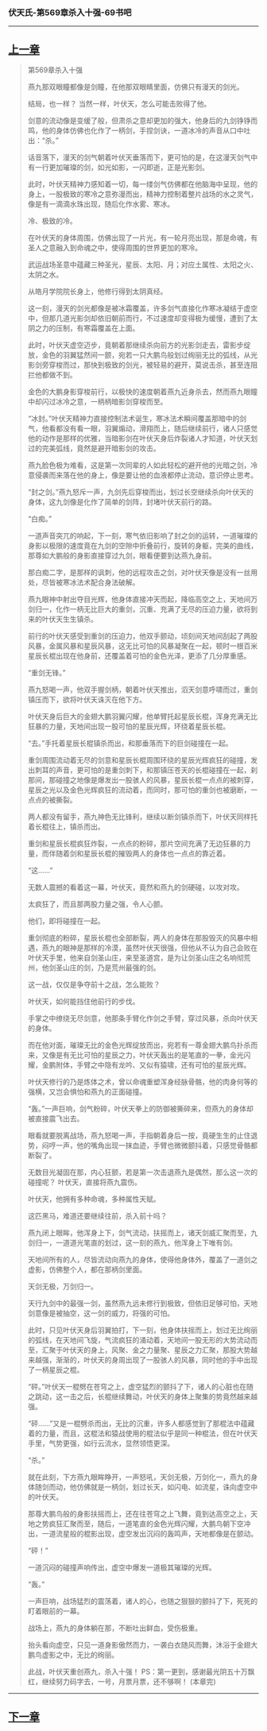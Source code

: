 ### 伏天氏-第569章杀入十强-69书吧

--------
[上一章](./6cf93ab90d7e37aeeeaca1c545ce231b.md)
--------


>
>
>
>第569章杀入十强
>
>燕九那双眼瞳都像是剑瞳，在他那双眼睛里面，仿佛只有漫天的剑光。
>
>结局，也一样？
>当然一样，叶伏天，怎么可能击败得了他。
>
>剑意的流动像是变缓了般，但肃杀之意却更加的强大，他身后的九剑铮铮而鸣，他的身体仿佛也化作了一柄剑，手捏剑诀，一道冰冷的声音从口中吐出：“杀。”
>
>话音落下，漫天的剑气朝着叶伏天垂落而下，更可怕的是，在这漫天剑气中有一行更加璀璨的剑，如光如影，一闪即逝，正是光影剑。
>
>此时，叶伏天精神力感知着一切，每一缕剑气仿佛都在他脑海中呈现，他的身上，一股极致的寒冷之意弥漫而出，精神力控制着整片战场的水之灵气，像是有一滴滴水珠出现，随后化作水雾、寒冰。
>
>冷、极致的冷。
>
>在叶伏天的身体周围，仿佛出现了一片光，有一轮月亮出现，那是命魂，有圣人之意融入到命魂之中，使得周围的世界更加的寒冷。
>
>武运战场圣意中蕴藏三种圣光，星辰、太阳、月；对应土属性、太阳之火、太阴之水。
>
>从皓月学院院长身上，他修行得到太阴真经。
>
>这一刻，漫天的剑光都像是被冰霜覆盖，许多剑气直接化作寒冰凝结于虚空中，但那几道光影剑却依旧朝前而行，不过速度却变得极为缓慢，遭到了太阴之力的压制，有寒霜覆盖在上面。
>
>此时，叶伏天虚空迈步，竟朝着那继续杀向前方的光影剑走去，雷影步绽放，金色的羽翼猛然间一颤，宛若一只大鹏鸟般划过绚丽无比的弧线，从光影剑旁穿梭而过，那快到极致的剑光，被轻易的避开，莫说击杀，甚至连阻拦他都做不到。
>
>金色的大鹏身影穿梭前行，以极快的速度朝着燕九近身杀去，然而燕九眼瞳中却闪过冰冷之意，一柄柄暗影剑穿梭而至。
>
>“冰封。”叶伏天精神力直接控制法术诞生，寒冰法术瞬间覆盖那暗中的剑气，他看都没有看一眼，羽翼煽动，滑翔而上，随后继续前行，诸人只感觉他的动作是那样的优雅，当暗影剑在叶伏天身后炸裂诸人才知道，叶伏天划过的完美弧线，竟然是避开暗影剑的攻击。
>
>燕九脸色极为难看，这是第一次同辈的人如此轻松的避开他的光暗之剑，冷意侵袭而来落在他的身上，像是要让他的血液都停止流动，意识停止思考。
>
>“封之剑。”燕九怒斥一声，九剑先后穿梭而出，划过长空继续杀向叶伏天的身体，这九剑像是化作了简单的剑阵，封堵叶伏天前行的路。
>
>“白痴。”
>
>一道声音突兀的响起，下一刻，寒气依旧影响了封之剑的运转，一道璀璨的身影以极限的速度竟在九剑的空隙中折叠前行，旋转的身躯，完美的曲线，那尊如大鹏般的身影直接穿过九剑，眼看便要到达燕九身前。
>
>那白痴二字，是那样的讽刺，他的远程攻击之剑，对叶伏天像是没有一丝用处，尽皆被寒冰法术配合身法破解。
>
>燕九眼神中射出夺目光辉，他身体直接冲天而起，降临高空之上，天地间万剑归一，化作一柄无比巨大的重剑，沉重、充满了无尽的压迫力量，欲将到来的叶伏天生生镇杀。
>
>前行的叶伏天感受到重剑的压迫力，他双手颤动，顷刻间天地间刮起了两股风暴，金属风暴和星辰风暴，这无比可怕的风暴凝聚在一起，顿时一根百米星辰长棍出现在他身前，还覆盖着可怕的金色光泽，更添了几分厚重感。
>
>“重剑无锋。”
>
>燕九怒喝一声，他双手握剑柄，朝着叶伏天推出，滔天剑意呼啸而过，重剑镇压而下，欲将叶伏天诛灭在他下方。
>
>叶伏天身后巨大的金翅大鹏羽翼闪耀，他单臂托起星辰长棍，浑身充满无比狂暴的力量，天地间出现一股可怕的星辰光辉，环绕着星辰长棍。
>
>“去。”手托着星辰长棍镇杀而出，和那垂落而下的巨剑碰撞在一起。
>
>重剑周围流动着无尽的剑意和星辰长棍周围环绕的星辰光辉疯狂的碰撞，发出刺耳的声音，更可怕的是重剑刺下，和那镇压苍天的长棍碰撞在一起，刹那间，那碰撞之地像是爆发出一股骇人的风暴，星辰长棍一点点的被刺穿，星辰之光以及金色光辉疯狂的流动着，而同时，那可怕的重剑也被磨断，一点点的被撕裂。
>
>两人都没有留手，燕九神色无比锋利，继续以断剑镇杀而下，叶伏天同样托着长棍往上，镇杀而出。
>
>重剑和星辰长棍疯狂炸裂，一点点的粉碎，那片空间充满了无边狂暴的力量，而伴随着剑和星辰长棍的摧毁两人的身体也一点点的靠近着。
>
>“这……”
>
>无数人震撼的看着这一幕，叶伏天，竟然和燕九的剑硬碰，以攻对攻。
>
>太疯狂了，而且那两股力量之强，令人心颤。
>
>他们，即将碰撞在一起。
>
>重剑彻底的粉碎，星辰长棍也全部断裂，两人的身体在那股毁灭的风暴中相遇，燕九的眼神是那样的冷漠，虽然叶伏天很强，但他从不认为自己会败在叶伏天手里，他来自剑圣山庄，来至圣道宫，是为让剑圣山庄之名响彻荒州，他剑圣山庄的剑，乃是荒州最强的剑。
>
>这一战，仅仅是争夺前十之战，怎么能败？
>
>叶伏天，如何能挡住他前行的步伐。
>
>手掌之中缭绕无尽剑意，他那条手臂化作剑之手臂，穿过风暴，杀向叶伏天的身体。
>
>而在他对面，璀璨无比的金色光辉绽放而出，宛若有一尊金翅大鹏鸟扑杀而来，又像是有无比可怕的星辰之力，叶伏天轰出的是笔直的一拳，金光闪耀，金鹏附体，手臂之中隐有龙吟、又似有猿啸，还有可怕的星辰光辉。
>
>叶伏天修行的乃是炼体之术，曾以命魂重塑浑身经脉骨骼，他的肉身何等的强横，又岂会惧怕和燕九的正面碰撞。
>
>“轰。”一声巨响，剑气粉碎，叶伏天拳上的防御被撕碎来，但燕九的身体却被直接震飞出去。
>
>眼看就要脱离战场，燕九怒喝一声，手指朝着身后一按，竟硬生生的止住退势，闷哼一声，他的嘴角出现一抹血迹，手臂也微微颤抖着，只感觉骨骼都断裂了。
>
>无数目光凝固在那，内心狂颤，若是第一次击退燕九是偶然，那么这一次的碰撞呢？
>叶伏天，直接将燕九震伤。
>
>叶伏天，他拥有多种命魂，多种属性天赋。
>
>这匹黑马，难道还要继续往前，杀入前十吗？
>
>燕九闭上眼眸，他浑身上下，剑气流动，扶摇而上，诸天剑威汇聚而至，九剑归一，一道道光笔直的划过，这一刻的燕九，他浑身上下唯有剑。
>
>天地间所有的人，尽皆流动向燕九的身体，使得他身体外，覆盖了一道剑之虚影，仿佛整个人，都在那柄剑里面。
>
>天剑无极，万剑归一。
>
>天行九剑中的最强一剑，虽然燕九远未修行到极致，但依旧足够可怕，天地剑意像是被抽空，这一剑的威力，将强的可怕。
>
>此时，只见叶伏天身后羽翼拍打，下一刻，他身体扶摇而上，划过无比绚丽的弧线，在天地间飞旋，气流疯狂的涌动着，天地间一股无形的大势流动而至，汇聚于叶伏天的身上，风聚、金之力量聚、星辰之力汇聚，那股大势越来越强，渐渐的，叶伏天的身周出现了一股骇人的风暴，同时他的手中出现了一柄星辰之棍。
>
>“砰。”叶伏天一棍劈在苍穹之上，虚空猛烈的颤抖了下，诸人的心脏也在随之跳动，这一击之后，长棍继续舞动，叶伏天的身体上聚集的势竟然越来越强。
>
>“砰……”又是一棍劈杀而出，无比的沉重，许多人都感觉到了那棍法中蕴藏着的力量，而且，这棍法和猿战使用的棍法似乎是同一种棍法，但在叶伏天手里，气势更强，如行云流水，显然领悟更深。
>
>“杀。”
>
>就在此刻，下方燕九眼眸睁开，一声怒吼，天剑无极，万剑化一，燕九的身体随剑而动，他仿佛就是一柄剑，划过长天，如闪电、如流星，诛向虚空中的叶伏天。
>
>那尊大鹏鸟般的身影扶摇而上，还在往苍穹之上飞舞，竟到达高空之上，天地之势疯狂汇聚而至，随后，一道笔直的金色光辉闪耀，大鹏鸟朝下空冲出，一道流星般的棍影出现，虚空发出沉闷的轰鸣声，天地都像是在颤动。
>
>“砰！”
>
>一道沉闷的碰撞声响传出，虚空中爆发一道极其璀璨的光辉。
>
>“轰。”
>
>一声巨响，战场猛烈的震荡着，诸人的心，也随之狠狠的颤抖了下，死死的盯着眼前的一幕。
>
>战场上，燕九的身体躺在那，不断吐出鲜血，受伤极重。
>
>抬头看向虚空，只见一道身影傲然而力，一袭白衣随风而舞，沐浴于金翅大鹏鸟虚影之中，无比的绚丽。
>
>此战，叶伏天重创燕九，杀入十强！
>PS：第一更到，感谢最光阴五十万飘红，继续努力码字去，一号，月票月票，还不够啊！
>(本章完)
>
>

--------
[下一章](./a9fea54e33b4a000fb4c53d2c24289db.md)
--------
